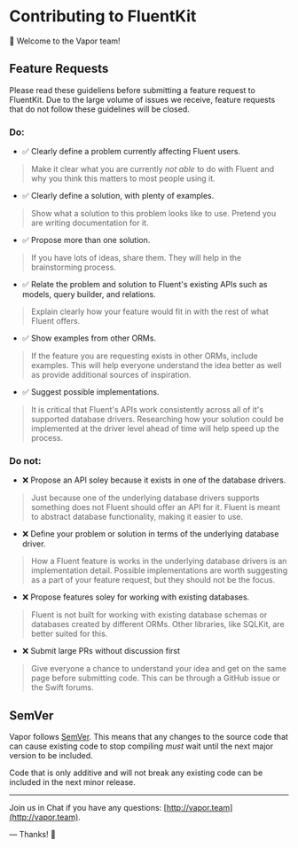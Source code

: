 # Contributing to FluentKit

👋 Welcome to the Vapor team! 

## Feature Requests

Please read these guideliens before submitting a feature request to FluentKit. Due to the large volume of issues we receive, feature requests that do not follow these guidelines will be closed.

### Do:

- ✅ Clearly define a problem currently affecting Fluent users.

> Make it clear what you are currently _not able_ to do with Fluent and why you think this matters to most people using it. 

- ✅ Clearly define a solution, with plenty of examples.

> Show what a solution to this problem looks like to use. Pretend you are writing documentation for it.

- ✅ Propose more than one solution.

> If you have lots of ideas, share them. They will help in the brainstorming process. 

- ✅ Relate the problem and solution to Fluent's existing APIs such as models, query builder, and relations. 

> Explain clearly how your feature would fit in with the rest of what Fluent offers. 

- ✅ Show examples from other ORMs. 

> If the feature you are requesting exists in other ORMs, include examples. This will help everyone understand the idea better as well as provide additional sources of inspiration. 

- ✅ Suggest possible implementations. 

> It is critical that Fluent's APIs work consistently across all of it's supported database drivers. Researching how your solution could be implemented at the driver level ahead of time will help speed up the process.

### Do not:

- ❌ Propose an API soley because it exists in one of the database drivers. 

> Just because one of the underlying database drivers supports something does not Fluent should offer an API for it. Fluent is meant to abstract database functionality, making it easier to use.

- ❌ Define your problem or solution in terms of the underlying database driver.

> How a Fluent feature is works in the underlying database drivers is an implementation detail. Possible implementations are worth suggesting as a part of your feature request, but they should not be the focus. 

- ❌ Propose features soley for working with existing databases.

> Fluent is not built for working with existing database schemas or databases created by different ORMs. Other libraries, like SQLKit, are better suited for this.

- ❌ Submit large PRs without discussion first

> Give everyone a chance to understand your idea and get on the same page before submitting code. This can be through a GitHub issue or the Swift forums. 

## SemVer

Vapor follows [SemVer](https://semver.org). This means that any changes to the source code that can cause
existing code to stop compiling _must_ wait until the next major version to be included. 

Code that is only additive and will not break any existing code can be included in the next minor release.

----------

Join us in Chat if you have any questions: [http://vapor.team](http://vapor.team).

&mdash; Thanks! 🙌
